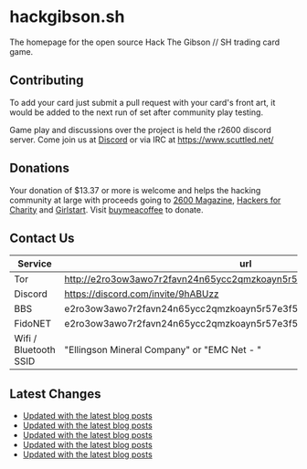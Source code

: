 # hackgibson.sh
The homepage for the open source Hack The Gibson // SH trading card game.


## Contributing

To add your card just submit a pull request with your card's front art, it would be added to the next run of set after community play testing.

Game play and discussions over the project is held the r2600 discord server. Come join us at [Discord](https://discord.com/invite/9hABUzz) or via IRC at https://www.scuttled.net/


## Donations

Your donation of $13.37 or more is welcome and helps the hacking community at large with proceeds going to [2600 Magazine](https://2600.com/), [Hackers for Charity](https://hackersforcharity.org) and [Girlstart](https://girlstart.org).  Visit [buymeacoffee](https://www.buymeacoffee.com/hackgibson.sh) to donate.


## Contact Us

Service | url
-|-
Tor | http://e2ro3ow3awo7r2favn24n65ycc2qmzkoayn5r57e3f56nvjwdcgg32ad.onion
Discord | https://discord.com/invite/9hABUzz
BBS | e2ro3ow3awo7r2favn24n65ycc2qmzkoayn5r57e3f56nvjwdcgg32ad.onion:23
FidoNET | e2ro3ow3awo7r2favn24n65ycc2qmzkoayn5r57e3f56nvjwdcgg32ad.onion:24554
Wifi / Bluetooth SSID | "Ellingson Mineral Company" or "EMC Net - <fidonet address>"

## Latest Changes
<!-- BLOG-POST-LIST:START -->
- [Updated with the latest blog posts](https://github.com/DFW2600/hackgibson.sh/commit/f93e553d06dea16c4ff4e44ab990edfde7bb8217)
- [Updated with the latest blog posts](https://github.com/DFW2600/hackgibson.sh/commit/8f9a40f170db12264ca7bb7b9720b3b71d05501c)
- [Updated with the latest blog posts](https://github.com/DFW2600/hackgibson.sh/commit/58ef4487dd026142fab814fc7d6692344ed2aa14)
- [Updated with the latest blog posts](https://github.com/DFW2600/hackgibson.sh/commit/47eb5140d4af9bf89a83f29507f18e8327d0f924)
- [Updated with the latest blog posts](https://github.com/DFW2600/hackgibson.sh/commit/72ff0f2e406b962d2149684b6fb165a5db395e7e)
<!-- BLOG-POST-LIST:END -->
